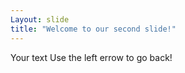 ```yaml
---
Layout: slide
title: "Welcome to our second slide!"
---
```

Your text
Use the left errow to go back!
